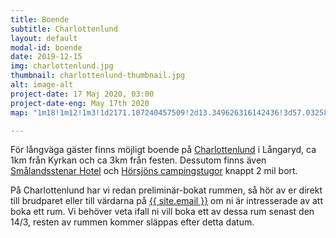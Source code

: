 ```yaml
---
title: Boende
subtitle: Charlottenlund
layout: default
modal-id: boende
date: 2019-12-15
img: charlottenlund.jpg
thumbnail: charlottenlund-thumbnail.jpg
alt: image-alt
project-date: 17 Maj 2020, 03:00
project-date-eng: May 17th 2020
map: "1m18!1m12!1m3!1d2171.107240457509!2d13.349626316142436!3d57.03258850002879!2m3!1f0!2f0!3f0!3m2!1i1024!2i768!4f13.1!3m3!1m2!1s0x4650f8d00d67f68b%3A0x13099f3f00078326!2sCharlottenlund%20Hotel%20%26%20Restaurant!5e0!3m2!1sen!2sse!4v1576406990216!5m2!1sen!2sse"

---
```

För långväga gäster finns möjligt boende på <a href="https://www.charlottenlund.com">Charlottenlund</a> i Långaryd, ca 1km från Kyrkan och ca 3km från festen. Dessutom finns även <a href="https://smalandsstenarhotell.se">Smålandsstenar Hotel</a> och <a href="https://www.horsjonscamping.com"> Hörsjöns campingstugor</a> knappt 2 mil bort.

På Charlottenlund har vi redan preliminär-bokat rummen, så hör av er direkt till brudparet eller till värdarna på <a href="mailto:{{ site.email }}">{{ site.email }}</a> om ni är intresserade av att boka ett rum. Vi behöver veta ifall ni vill boka ett av dessa rum senast den 14/3, resten av rummen kommer släppas efter detta datum.
